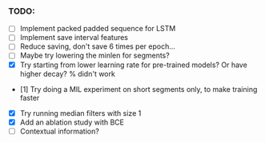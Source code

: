 ### TODO:
- [ ] Implement packed padded sequence for LSTM
- [ ] Implement save interval features
- [ ] Reduce saving, don't save 6 times per epoch...
- [ ] Maybe try lowering the minlen for segments?
- [x] Try starting from lower learning rate for pre-trained models? Or have higher decay? % didn't work
- [1] Try doing a MIL experiment on short segments only, to make training faster
- [x] Try running median filters with size 1
- [x] Add an ablation study with BCE
- [ ] Contextual information?
